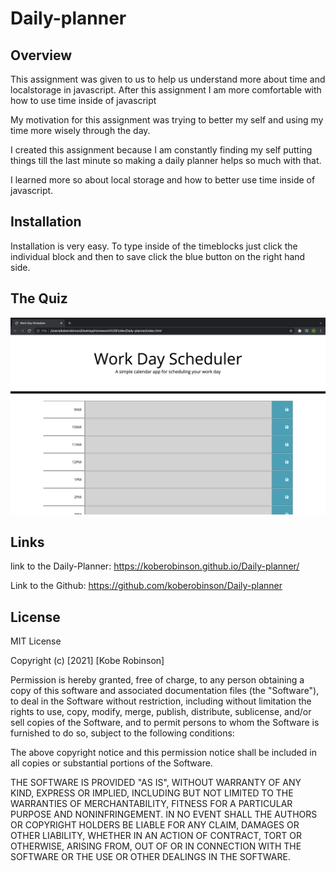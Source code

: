 # Daily-planner

## Overview
This assignment was given to us to help us understand more about time and localstorage in javascript. After this assignment I am more comfortable with how to use time inside of javascript

My motivation for this assignment was trying to better my self and using my time more wisely through the day.

I created this assignment because I am constantly finding my self putting things till the last minute so making a daily planner helps so much with that.

I learned more so about local storage and how to better use time inside of javascript.

## Installation
Installation is very easy. To type inside of the timeblocks just click the individual block and then to save click the blue button on the right hand side.

## The Quiz
![Screenshot1](images/Screenshot.png)

## Links
link to the Daily-Planner: https://koberobinson.github.io/Daily-planner/

Link to the Github: https://github.com/koberobinson/Daily-planner

## License
MIT License

Copyright (c) [2021] [Kobe Robinson]

Permission is hereby granted, free of charge, to any person obtaining a copy
of this software and associated documentation files (the "Software"), to deal
in the Software without restriction, including without limitation the rights
to use, copy, modify, merge, publish, distribute, sublicense, and/or sell
copies of the Software, and to permit persons to whom the Software is
furnished to do so, subject to the following conditions:

The above copyright notice and this permission notice shall be included in all
copies or substantial portions of the Software.

THE SOFTWARE IS PROVIDED "AS IS", WITHOUT WARRANTY OF ANY KIND, EXPRESS OR
IMPLIED, INCLUDING BUT NOT LIMITED TO THE WARRANTIES OF MERCHANTABILITY,
FITNESS FOR A PARTICULAR PURPOSE AND NONINFRINGEMENT. IN NO EVENT SHALL THE
AUTHORS OR COPYRIGHT HOLDERS BE LIABLE FOR ANY CLAIM, DAMAGES OR OTHER
LIABILITY, WHETHER IN AN ACTION OF CONTRACT, TORT OR OTHERWISE, ARISING FROM,
OUT OF OR IN CONNECTION WITH THE SOFTWARE OR THE USE OR OTHER DEALINGS IN THE
SOFTWARE.